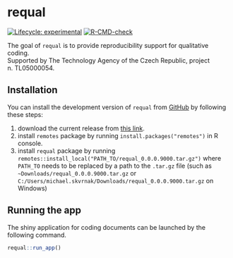 
<!-- README.md is generated from README.Rmd. Please edit that file -->

# requal

<!-- badges: start -->

[![Lifecycle:
experimental](https://img.shields.io/badge/lifecycle-experimental-orange.svg)](https://lifecycle.r-lib.org/articles/stages.html#experimental)
[![R-CMD-check](https://github.com/RE-QDA/requal/workflows/R-CMD-check/badge.svg)](https://github.com/RE-QDA/requal/actions)
<!-- badges: end -->

The goal of `requal` is to provide reproducibility support for
qualitative coding.  
Supported by The Technology Agency of the Czech Republic, project
n. TL05000054.

## Installation

You can install the development version of `requal` from
[GitHub](https://github.com/) by following these steps:

1.  download the current release from [this
    link](https://github.com/RE-QDA/requal/releases).
2.  install `remotes` package by running `install.packages("remotes")`
    in R console.
3.  install `requal` package by running
    `remotes::install_local("PATH_TO/requal_0.0.0.9000.tar.gz")` where
    `PATH_TO` needs to be replaced by a path to the `.tar.gz` file (such
    as `~Downloads/requal_0.0.0.9000.tar.gz` or
    `C:/Users/michael.skvrnak/Downloads/requal_0.0.0.9000.tar.gz` on
    Windows)

## Running the app

The shiny application for coding documents can be launched by the
following command.

``` r
requal::run_app()
```
